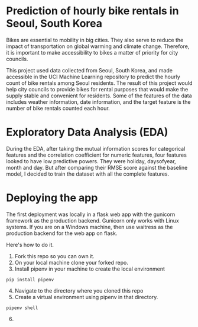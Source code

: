# Prediction of hourly bike rentals in Seoul, South Korea

Bikes are essential to mobility in big cities. They also serve to reduce the impact of transportation on global warming and climate change. Therefore, it is important to make accessibility to bikes a matter of priority for city councils. 

This project used data collected from Seoul, South Korea, and made accessible in the UCI Machine Learning repository to predict the hourly count of bike rentals among Seoul residents. The result of this project would help city councils to provide bikes for rental purposes that would make the supply stable and convenient for residents. Some of the features of the data includes weather information, date information, and the target feature is the number of bike rentals counted each hour. 

# Exploratory Data Analysis (EDA)

During the EDA, after taking the mutual information scores for categorical features and the correlation coefficient for numeric features, four features looked to have low predictive powers. They were holiday, daysofyear, month and day. But after comparing their RMSE score against the baseline model, I decided to train the dataset with all the complete features. 

# Deploying the app

The first deployment was locally in a flask web app with the gunicorn framework as the production backend. Gunicorn only works with Linux systems. If you are on a Windows machine, then use waitress as the production backend for the web app on flask. 

Here's how to do it. 

1. Fork this repo so you can own it.
2. On your local machine clone your forked repo.
3. Install pipenv in your machine to create the local environment 

```pip install pipenv```

4. Navigate to the directory where you cloned this repo
5. Create a virtual environment using pipenv in that directory.

```pipenv shell```

6. 